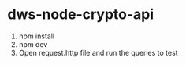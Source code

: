 # dws-node-crypto-api

1. npm install
2. npm dev
3. Open request.http file and run the queries to test
